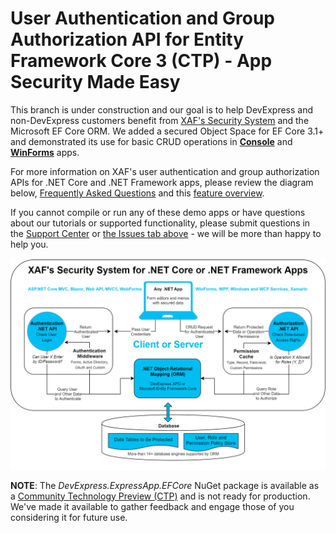 <!-- default file list -->
# User Authentication and Group Authorization API for Entity Framework Core 3 (CTP) - App Security Made Easy

This branch is under construction and our goal is to help DevExpress and non-DevExpress customers benefit from [XAF's Security System](https://docs.devexpress.com/eXpressAppFramework/113366/concepts/security-system) and the Microsoft EF Core ORM. We added a secured Object Space for EF Core 3.1+ and demonstrated its use for basic CRUD operations in **[Console](EFCore/Console/)** and **[WinForms](EFCore/WinForms/)** apps.

For more information on XAF's user authentication and group authorization APIs for .NET Core and .NET Framework apps, please review the diagram below, [Frequently Asked Questions](https://supportcenter.devexpress.com/ticket/details/t886740/faq-xaf-user-authentication-and-group-authorization-api-for-devexpress-xpo-and-microsoft)
and this [feature overview](https://www.devexpress.com/go/XAF_Security_NonXAF_Series.aspx).

If you cannot compile or run any of these demo apps or have questions about our tutorials or supported functionality, please submit questions in the [Support Center](https://www.devexpress.com/ask) or [the Issues tab above](https://github.com/DevExpress-Examples/XAF_how-to-use-the-integrated-mode-of-the-security-system-in-non-xaf-applications-e4908/issues) - we will be more than happy to help you.

![image](images/XAF_Security_Architecture.png)

**NOTE**: The *DevExpress.ExpressApp.EFCore* NuGet package is available as a [Community Technology Preview (CTP)](https://www.devexpress.com/aboutus/pre-release.xml) and is not ready for production. We've made it available to gather feedback and engage those of you considering it for future use.

